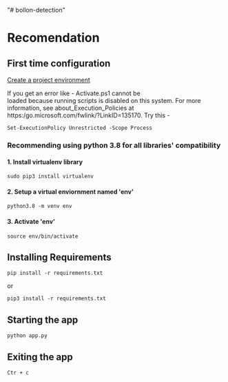 "# bollon-detection" 

# Recomendation

## First time configuration

[Create a project environment](https://code.visualstudio.com/docs/python/tutorial-flask#_create-a-project-environment-for-the-flask-tutorial)

If you get an error like - Activate.ps1 cannot be    
loaded because running scripts is disabled on this system. For more information, see about_Execution_Policies at         
https:/go.microsoft.com/fwlink/?LinkID=135170. Try this - 
```
Set-ExecutionPolicy Unrestricted -Scope Process
```

### Recommending using python 3.8 for all libraries' compatibility
#### 1. Install virtualenv library
```
sudo pip3 install virtualenv
```
#### 2. Setup a virtual enviornment named 'env'
```
python3.8 -m venv env
```
#### 3. Activate 'env'
```
source env/bin/activate
```

## Installing Requirements

``` 
pip install -r requirements.txt
```
or
```
pip3 install -r requirements.txt
```

## Starting the app

```
python app.py
```
## Exiting the app

```
Ctr + c
```